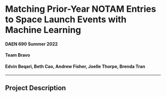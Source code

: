 # Matching Prior-Year NOTAM Entries to Space Launch Events with Machine Learning
#### DAEN 690 Summer 2022
#### Team Bravo
#### Edvin Beqari, Beth Cao, Andrew Fisher, Joelle Thorpe, Brenda Tran
-----

## Project Description
